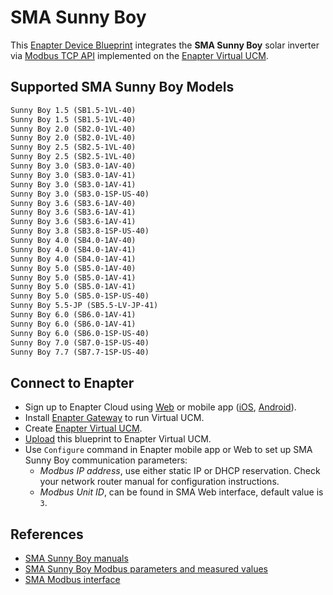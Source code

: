 # SMA Sunny Boy

This [Enapter Device Blueprint](https://go.enapter.com/marketplace-readme) integrates the **SMA Sunny Boy** solar inverter via [Modbus TCP API](https://go.enapter.com/developers-modbustcp) implemented on the [Enapter Virtual UCM](https://go.enapter.com/handbook-vucm).

## Supported SMA Sunny Boy Models

```txt
Sunny Boy 1.5 (SB1.5-1VL-40)
Sunny Boy 1.5 (SB1.5-1VL-40)
Sunny Boy 2.0 (SB2.0-1VL-40)
Sunny Boy 2.0 (SB2.0-1VL-40)
Sunny Boy 2.5 (SB2.5-1VL-40)
Sunny Boy 2.5 (SB2.5-1VL-40)
Sunny Boy 3.0 (SB3.0-1AV-40)
Sunny Boy 3.0 (SB3.0-1AV-41)
Sunny Boy 3.0 (SB3.0-1AV-41)
Sunny Boy 3.0 (SB3.0-1SP-US-40)
Sunny Boy 3.6 (SB3.6-1AV-40)
Sunny Boy 3.6 (SB3.6-1AV-41)
Sunny Boy 3.6 (SB3.6-1AV-41)
Sunny Boy 3.8 (SB3.8-1SP-US-40)
Sunny Boy 4.0 (SB4.0-1AV-40)
Sunny Boy 4.0 (SB4.0-1AV-41)
Sunny Boy 4.0 (SB4.0-1AV-41)
Sunny Boy 5.0 (SB5.0-1AV-40)
Sunny Boy 5.0 (SB5.0-1AV-41)
Sunny Boy 5.0 (SB5.0-1AV-41)
Sunny Boy 5.0 (SB5.0-1SP-US-40)
Sunny Boy 5.5-JP (SB5.5-LV-JP-41)
Sunny Boy 6.0 (SB6.0-1AV-41)
Sunny Boy 6.0 (SB6.0-1AV-41)
Sunny Boy 6.0 (SB6.0-1SP-US-40)
Sunny Boy 7.0 (SB7.0-1SP-US-40)
Sunny Boy 7.7 (SB7.7-1SP-US-40)
```

## Connect to Enapter

- Sign up to Enapter Cloud using [Web](https://cloud.enapter.com/) or mobile app ([iOS](https://apps.apple.com/app/id1388329910), [Android](https://play.google.com/store/apps/details?id=com.enapter&hl=en)).
- Install [Enapter Gateway](https://go.enapter.com/handbook-gateway-setup) to run Virtual UCM.
- Create [Enapter Virtual UCM](https://go.enapter.com/handbook-vucm).
- [Upload](https://go.enapter.com/developers-upload-blueprint) this blueprint to Enapter Virtual UCM.
- Use `Configure` command in Enapter mobile app or Web to set up SMA Sunny Boy communication parameters:
  - _Modbus IP address_, use either static IP or DHCP reservation. Check your network router manual for configuration instructions.
  - _Modbus Unit ID_, can be found in SMA Web interface, default value is `3`.

## References

- [SMA Sunny Boy manuals](https://my.sma-service.com/s/article/Sunny-Boy-Manuals?language=en_US)
- [SMA Sunny Boy Modbus parameters and measured values](https://www.sma.de/en/products/product-features-interfaces/modbus-protocol-interface)
- [SMA Modbus interface](https://files.sma.de/downloads/EDMx-Modbus-TI-en-16.pdf)
